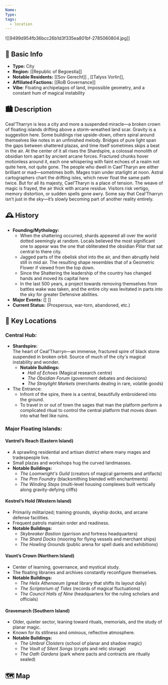 ```yaml
---
Name: 
Type: 
tags:
  - location
---
```

![[9499d954fb36bcc26b1d3f335ea801bf-2785060804.jpg]]
## 📍 Basic Info 
- **Type:** City
- **Region:** [[Republic of Begoestia]]  
- **Notable Residents:** [[Sov Gerecht]]  , [[Talyss Vorlin]], 
- **Affiliated Factions:** [[RoB Governance]]  
- **Vibe**: Floating archipelagos of land, impossible geometry, and a constant hum of
magical instability
## 🏙️ Description

Ceal’Tharryn is less a city and more a suspended miracle—a broken crown of floating
islands drifting above a storm-wreathed land scar. Gravity is a suggestion here. Some
buildings rise upside-down, others spiral around themselves like notes in an unfinished
melody. Bridges of pure light span the gaps between shattered plazas, and time itself
sometimes skips a beat in the air.
At the center of it all rises the Shardspire, a colossal monolith of obsidian torn apart by
ancient arcane forces. Fractured chunks hover motionless around it, each one
whispering with faint echoes of a realm not quite here, not quite gone. The people who
dwell in Cael’Tharyn are either brilliant or mad—sometimes both. Mages train under
starlight at noon. Astral cartographers chart the drifting isles, which never float the
same path twice.
But for all its majesty, Cael’Tharyn is a place of tension. The weave of magic is frayed,
the air thick with arcane residue. Visitors risk vertigo, memory distortion, or sudden
spells gone awry. Some say that Ceal’Tharryn isn’t just in the sky—it’s slowly becoming
part of another reality entirely.

## 🕰️ History
- **Founding/Mythology:**  
	- When the shattering occurred, shards appeared all over the world dotted seemingly at random. Locals believed the most significant one to appear was the one that obliterated the obsidian Pillar that sat central to there city.
	- Jagged parts of the obelisk shot into the air, and then abruptly held still in mid air. The resulting shape resembles that of a Geometric Flower if viewed from the top down.
	- Since the Shattering the leadership of the country has changed hands and moved its capital here
	- In the last 500 years, a project towards removing themselves from battles wake was taken, and the entire city was levitated in parts into the sky for greater Defensive abilities.
- **Major Events:** [[ ]]  
- **Current Status:** (Prosperous, war-torn, abandoned, etc.)  

## 🌟 Key Locations
### Central Hub:

- **Shardspire:**  
    The heart of Ceal’Tharryn—an immense, fractured spire of black stone suspended in broken orbit. Source of much of the city's magical instability and wonder.
    - **Notable Buildings:**
        - _Hall of Echoes_ (Magical research centre)
        - _The Obsidian Forum_ (government debates and decisions)
        - _The Straylight Markets_ (merchants dealing in rare, volatile goods)
- The Entrance:
	- Infront of the spire, there is a central, beautifully embroidered into the ground.
	- To travel in or out of town the sages that man the platform perform a complicated ritual to control the central platform that moves down into what feel like ruins.
  
### Major Floating Islands:

#### Vantrel’s Reach (Eastern Island)

- A sprawling residential and artisan district where many mages and tradespeople live.
- Small plazas and workshops hug the curved landmasses.
- **Notable Buildings:**
    - _The Loomwright's Guild_ (creators of magical garments and artifacts)
    - _The Prm Foundry_ (blacksmithing blended with enchantments)
    - _The Winding Steps_ (multi-level housing complexes built vertically along gravity-defying cliffs)

#### Kestrel’s Hold (Western Island)
- Primarily militarized; training grounds, skyship docks, and arcane defense facilities.
- Frequent patrols maintain order and readiness.
- **Notable Buildings:**
    - _Skybreaker Bastion_ (garrison and fortress headquarters)
    - _The Shard Docks_ (mooring for flying vessels and merchant ships)
    - _The Howling Grounds_ (public arena for spell duels and exhibitions)

#### Vaunt’s Crown (Northern Island)

- Center of learning, governance, and mystical study.
- The floating libraries and archives constantly reconfigure themselves.
- **Notable Buildings:**
    - _The Helix Athenaeum_ (great library that shifts its layout daily)
    - _The Scriptorium of Tides_ (records of magical fluctuations)
    - _The Council Halls of Nine_ (headquarters for the ruling scholars and officials)

####  Gravemarch (Southern Island)
- Older, quieter sector, leaning toward rituals, memorials, and the study of planar magic.
- Known for its stillness and ominous, reflective atmosphere.
- **Notable Buildings:**
    - _The Umbral Cloisters_ (school of planar and shadow magic)
    - _The Vault of Silent Songs_ (crypts and relic storage)
    - _The Oath Gardens_ (park where pacts and contracts are ritually sealed)

## 🗺️  Map
